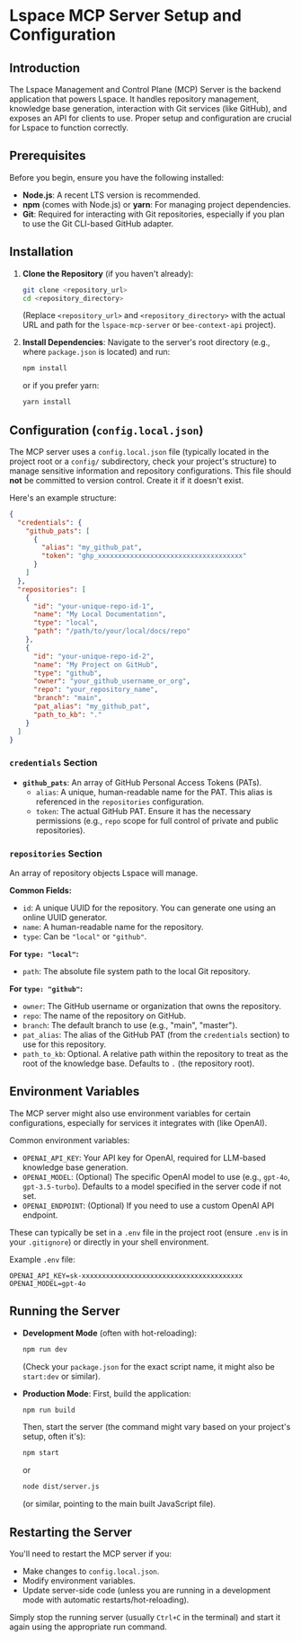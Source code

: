 # Lspace MCP Server Setup and Configuration

## Introduction

The Lspace Management and Control Plane (MCP) Server is the backend application that powers Lspace. It handles repository management, knowledge base generation, interaction with Git services (like GitHub), and exposes an API for clients to use. Proper setup and configuration are crucial for Lspace to function correctly.

## Prerequisites

Before you begin, ensure you have the following installed:
- **Node.js**: A recent LTS version is recommended.
- **npm** (comes with Node.js) or **yarn**: For managing project dependencies.
- **Git**: Required for interacting with Git repositories, especially if you plan to use the Git CLI-based GitHub adapter.

## Installation

1.  **Clone the Repository** (if you haven't already):
    ```bash
    git clone <repository_url>
    cd <repository_directory> 
    ```
    (Replace `<repository_url>` and `<repository_directory>` with the actual URL and path for the `lspace-mcp-server` or `bee-context-api` project).

2.  **Install Dependencies**:
    Navigate to the server's root directory (e.g., where `package.json` is located) and run:
    ```bash
    npm install
    ```
    or if you prefer yarn:
    ```bash
    yarn install
    ```

## Configuration (`config.local.json`)

The MCP server uses a `config.local.json` file (typically located in the project root or a `config/` subdirectory, check your project's structure) to manage sensitive information and repository configurations. This file should **not** be committed to version control. Create it if it doesn't exist.

Here's an example structure:

```json
{
  "credentials": {
    "github_pats": [
      {
        "alias": "my_github_pat",
        "token": "ghp_xxxxxxxxxxxxxxxxxxxxxxxxxxxxxxxxxxxx"
      }
    ]
  },
  "repositories": [
    {
      "id": "your-unique-repo-id-1",
      "name": "My Local Documentation",
      "type": "local",
      "path": "/path/to/your/local/docs/repo"
    },
    {
      "id": "your-unique-repo-id-2",
      "name": "My Project on GitHub",
      "type": "github",
      "owner": "your_github_username_or_org",
      "repo": "your_repository_name",
      "branch": "main",
      "pat_alias": "my_github_pat",
      "path_to_kb": "."
    }
  ]
}
```

### `credentials` Section

-   **`github_pats`**: An array of GitHub Personal Access Tokens (PATs).
    -   `alias`: A unique, human-readable name for the PAT. This alias is referenced in the `repositories` configuration.
    -   `token`: The actual GitHub PAT. Ensure it has the necessary permissions (e.g., `repo` scope for full control of private and public repositories).

### `repositories` Section

An array of repository objects Lspace will manage.

**Common Fields:**
-   `id`: A unique UUID for the repository. You can generate one using an online UUID generator.
-   `name`: A human-readable name for the repository.
-   `type`: Can be `"local"` or `"github"`.

**For `type: "local"`:**
-   `path`: The absolute file system path to the local Git repository.

**For `type: "github"`:**
-   `owner`: The GitHub username or organization that owns the repository.
-   `repo`: The name of the repository on GitHub.
-   `branch`: The default branch to use (e.g., "main", "master").
-   `pat_alias`: The alias of the GitHub PAT (from the `credentials` section) to use for this repository.
-   `path_to_kb`: Optional. A relative path within the repository to treat as the root of the knowledge base. Defaults to `.` (the repository root).

## Environment Variables

The MCP server might also use environment variables for certain configurations, especially for services it integrates with (like OpenAI).

Common environment variables:
-   `OPENAI_API_KEY`: Your API key for OpenAI, required for LLM-based knowledge base generation.
-   `OPENAI_MODEL`: (Optional) The specific OpenAI model to use (e.g., `gpt-4o`, `gpt-3.5-turbo`). Defaults to a model specified in the server code if not set.
-   `OPENAI_ENDPOINT`: (Optional) If you need to use a custom OpenAI API endpoint.

These can typically be set in a `.env` file in the project root (ensure `.env` is in your `.gitignore`) or directly in your shell environment.

Example `.env` file:
```
OPENAI_API_KEY=sk-xxxxxxxxxxxxxxxxxxxxxxxxxxxxxxxxxxxxxxxx
OPENAI_MODEL=gpt-4o
```

## Running the Server

-   **Development Mode** (often with hot-reloading):
    ```bash
    npm run dev
    ```
    (Check your `package.json` for the exact script name, it might also be `start:dev` or similar).

-   **Production Mode**:
    First, build the application:
    ```bash
    npm run build
    ```
    Then, start the server (the command might vary based on your project's setup, often it's):
    ```bash
    npm start
    ```
    or
    ```bash
    node dist/server.js 
    ```
    (or similar, pointing to the main built JavaScript file).

## Restarting the Server

You'll need to restart the MCP server if you:
-   Make changes to `config.local.json`.
-   Modify environment variables.
-   Update server-side code (unless you are running in a development mode with automatic restarts/hot-reloading).

Simply stop the running server (usually `Ctrl+C` in the terminal) and start it again using the appropriate run command.
